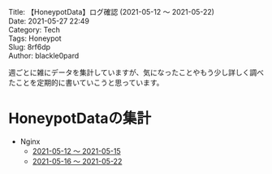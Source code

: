Title:     【HoneypotData】ログ確認 (2021-05-12 〜 2021-05-22)   
Date:      2021-05-27 22:49    
Category:  Tech  
Tags:	   Honeypot    
Slug:	   8rf6dp  
Author:    blackle0pard  

週ごとに雑にデータを集計していますが、気になったことやもう少し詳しく調べたことを定期的に書いていこうと思っています。  

# HoneypotDataの集計
- Nginx    
    - [2021-05-12 〜 2021-05-15](https://blackle0pard.net/hdnxw20210512.html)  
    - [2021-05-16 〜 2021-05-22](https://blackle0pard.net/hdnxw20210516.html)  

# 
